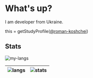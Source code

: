 #  What's up? 
I am developer from Ukraine.


this = getStudyProfile([@roman-koshchei](https://github.com/roman-koshchei))


## Stats
![my-langs](https://github-top-langs.herokuapp.com/user?name=koshcher&hide=html,css&includePrivate=false&background=%232e3441&count=6)

| ![langs](https://github-readme-stats.vercel.app/api/top-langs?username=koshcher&theme=nord&hide_title=true&langs_count=4&hide_border=f) | ![stats](https://github-readme-stats.vercel.app/api?username=koshcher&show_icons=true&theme=nord&hide_title=true&count_private=true&hide_border=true) |
|---|---|
